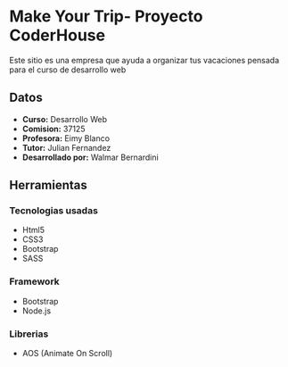 <h1>Make Your Trip- Proyecto CoderHouse</h1>
<p>Este sitio es una empresa que ayuda a organizar tus vacaciones pensada para el curso de desarrollo web</p>

<h2>Datos</h2>
<ul>
<li> <strong>Curso:</strong> Desarrollo Web</li>
<li><strong>Comision:</strong> 37125</li>
<li><strong>Profesora:</strong> Eimy Blanco</li>
<li><strong>Tutor:</strong> Julian Fernandez</li>
<li><strong>Desarrollado por:</strong> Walmar Bernardini</li>
</ul>

<h2>Herramientas</h2>

<h3>Tecnologias usadas</h3>
<ul>
<li>Html5</li>
<li>CSS3</li>
<li>Bootstrap</li>
<li>SASS</li>
</ul>

<h3>Framework</h3>
<ul>
<li>Bootstrap</li>
<li>Node.js</li>
</ul>

<h3>Librerias</h3>
<ul>
<li>AOS (Animate On Scroll)</li>
</ul>
